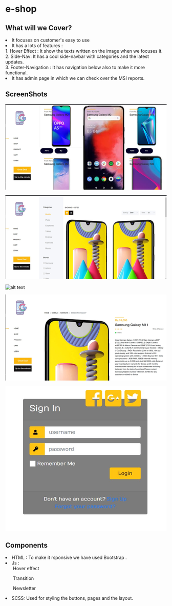# e-shop
## What will we Cover?
<li>It focuses on customer's easy to use</li>
<li>It has a lots of features :</br>
    1. Hover Effect : It show the texts written on the image when we focuses it.</br>
    2. Side-Nav: It has a cool side-navbar with categories and the latest updates.</br>
    3. Footer-Navigation : It has navigation below also to make it more functional.</br></li>
 <li>It has admin page in which we can check over the MSI reports.</li>


## ScreenShots

![alt text](home.jpg)

![alt text](shop.jpg)

![alt text](cart.jpg)

![alt text](product.jpg)

![alt text](login.jpg)

## Components
<li>HTML : To make it rsponsive we have used Bootstrap .</li>
<li> Js : <ul> Hover effect</ul> 
          <ul> Transition </ul>
          <ul> Newsletter </ul></li>
<li>SCSS: Used for styling the buttons, pages and the layout.</li> 
